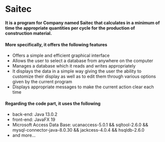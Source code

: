 # Saitec
**It is a program for Company named Saitec that calculates in a minimum of time the appropriate quantities per cycle for the production of construction material.**
#### More specifically, it offers the following features
- Offers a simple and efficient graphical interface
- Allows the user to select a database from anywhere on the computer
- Manages a database which it reads and writes appropriately
- It displays the data in a simple way giving the user the ability to customize their display as well as to edit them through various options given by the current program
- Displays appropriate messages to make the current action clear each time

#### Regarding the code part, it uses the following
- back-end: Java 13.0.2
- front-end: JavaFX 19
- Microsoft Access Data Base: ucanaccess-5.0.1 && sqltool-2.6.0 && mysql-connector-java-8.0.30 && jackcess-4.0.4 && hsqldb-2.6.0
- and more...
